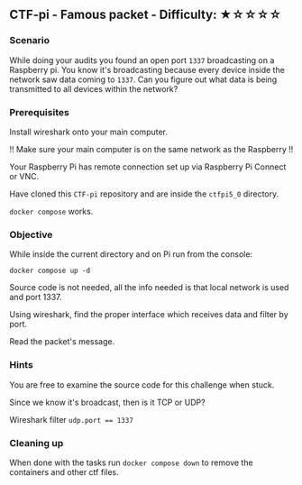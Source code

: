 ## CTF-pi - Famous packet - Difficulty: ★☆☆☆☆

### Scenario 

While doing your audits you found an open port `1337` broadcasting on a Raspberry pi. You know it's broadcasting because every device inside the network saw data coming to `1337`. Can you figure out what data is being transmitted to all devices within the network?

### Prerequisites

Install wireshark onto your main computer.

!! Make sure your main computer is on the same network as the Raspberry !!

Your Raspberry Pi has remote connection set up via Raspberry Pi Connect or VNC.

Have cloned this `CTF-pi` repository and are inside the `ctfpi5_0` directory.

`docker compose` works.

### Objective

While inside the current directory and on Pi run from the console:

`docker compose up -d`

Source code is not needed, all the info needed is that local network is used and port 1337.

Using wireshark, find the proper interface which receives data and filter by port.

Read the packet's message.


### **Hints**

You are free to examine the source code for this challenge when stuck.

Since we know it's broadcast, then is it TCP or UDP?

Wireshark filter `udp.port == 1337`

### Cleaning up

When done with the tasks run `docker compose down` to remove the containers and other ctf files.